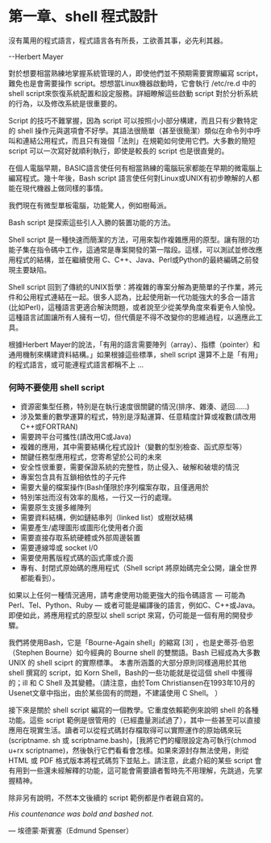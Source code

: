 # 第一章、shell 程式設計

沒有萬用的程式語言，程式語言各有所長，工欲善其事，必先利其器。

\--Herbert Mayer



對於想要相當熟練地掌握系統管理的人，即使他們並不預期需要實際編寫 script，難免也是會需要操作 script。想想當Linux機器啟動時，它會執行 /etc/re.d 中的shell script來恢復系統配置和設定服務。詳細瞭解這些啟動 script 對於分析系統的行為，以及修改系統是很重要的。

Script 的技巧不難掌握，因為 script 可以按照小小部分構建，而且只有少數特定的 shell 操作元與選項會不好學。其語法很簡單（甚至很簡潔）類似在命令列中呼叫和連結公用程式，而且只有幾個「法則」在規範如何使用它們。大多數的簡短 script 可以一次寫好就順利執行，即使是較長的 script 也是很直覺的。

在個人電腦早期，BASIC語言使任何有相當熟練的電腦玩家都能在早期的微電腦上編寫程式。幾十年後，Bash script 語言使任何對Linux或UNIX有初步瞭解的人都能在現代機器上做同樣的事情。

我們現在有微型單板電腦，功能驚人，例如樹莓派。

Bash script 是探索這些引人入勝的裝置功能的方法。

Shell script 是一種快速而簡潔的方法，可用來製作複雜應用的原型。讓有限的功能子集在指令碼中工作，這通常是專案開發的第一階段。這樣，可以測試並修改應用程式的結構，並在繼續使用 C、C++、Java、Perl或Python的最終編碼之前發現主要缺陷。

Shell script 回到了傳統的UNIX哲學：將複雜的專案分解為更簡單的子作業，將元件和公用程式連結在一起。很多人認為，比起使用新一代功能強大的多合一語言(比如Perl)，這種語言更適合解決問題，或者說至少從美學角度來看更令人愉悅。這種語言試圖讓所有人擁有一切，但代價是不得不改變你的思維過程，以適應此工具。

根據Herbert Mayer的說法，「有用的語言需要陣列（array）、指標（pointer）和通用機制來構建資料結構。」如果根據這些標準，shell script 還算不上是「有用」的程式語言，或可能連程式語言都稱不上 ...

### 何時不要使用 shell script

* 資源密集型任務，特別是在執行速度很關鍵的情況(排序、雜湊、遞回……)
* 涉及繁重的數學運算的程式，特別是浮點運算、任意精度計算或複數(請改用C++或FORTRAN)
* 需要跨平台可攜性(請改用C或Java)
* 複雜的應用，其中需要結構化程式設計（變數的型別檢查、函式原型等）
* 關鍵任務型應用程式，您寄希望於公司的未來
* 安全性很重要，需要保證系統的完整性，防止侵入、破解和破壞的情況
* 專案包含具有互鎖相依性的子元件
* 需要大量的檔案操作(Bash僅限於序列檔案存取，且僅適用於
* 特別笨拙而沒有效率的風格，一行又一行的處理。
* 需要原生支援多維陣列
* 需要資料結構，例如鏈結串列（linked list）或樹狀結構
* 需要產生/處理圖形或圖形化使用者介面
* 需要直接存取系統硬體或外部周邊裝置
* 需要連線埠或 socket I/0
* 需要使用舊版程式碼的函式庫或介面
* 專有、封閉式原始碼的應用程式（Shell script 將原始碼完全公開，讓全世界都能看到）。

如果以上任何一種情況適用，請考慮使用功能更強大的指令碼語言 — 可能為Perl、Tel、Python、Ruby — 或者可能是編譯後的語言，例如C、C++或Java。即便如此，將應用程式的原型以 shell script 來寫，仍可能是一個有用的開發步驟。

我們將使用Bash，它是「Bourne-Again shell」的縮寫 \[3l] ，也是史蒂芬·伯恩（Stephen Bourne）如今經典的 Bourne shell 的雙關語。Bash 已經成為大多數 UNIX 的 shell sciprt 的實際標準。 本書所涵蓋的大部分原則同樣適用於其他 shell 撰寫的 script，如 Korn Shell，Bash的一些功能就是從這個 shell 中獲得的；ill 和 C Shell 及其變體。（請注意，由於Tom Christiansen在1993年10月的Usenet文章中指出，由於某些固有的問題，不建議使用 C Shell。 ）

接下來是關於 shell script 編寫的一個教學。它重度依賴範例來說明 shell 的各種功能。這些 script 範例是很管用的（已經盡量測試過了），其中一些甚至可以直接應用在現實生活。讀者可以從程式碼封存檔取得可以實際運作的原始碼來玩 (scriptname. sh 或 scriptname.bash)，\[我將它們的權限設定為可執行(chmod u+rx scriptname)，然後執行它們看看會怎樣。如果來源封存無法使用，則從 HTML 或 PDF 格式版本將程式碼剪下並貼上。請注意，此處介紹的某些 script 會有用到一些還未經解釋的功能，這可能會需要讀者暫時先不用理解，先跳過，先掌握精神。

除非另有說明，不然本文後續的 script 範例都是作者親自寫的。



_His countenance was bold and bashed not._

— 埃德蒙·斯賓塞（Edmund Spenser）
